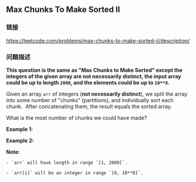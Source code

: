 ## Max Chunks To Make Sorted II  
### 链接  
https://leetcode.com/problems/max-chunks-to-make-sorted-ii/description/  
### 问题描述
**This question is the same as &quot;Max Chunks to Make Sorted&quot; except the integers of the given array are not necessarily distinct, the input array could be up to length `2000`, and the elements could be up to `10**8`.**

Given an array `arr` of integers (**not necessarily distinct**), we split the array into some number of &quot;chunks&quot; (partitions), and individually sort each chunk.&nbsp; After concatenating them,&nbsp;the result equals the sorted array.

What is the most number of chunks we could have made?

**Example 1:**

**Example 2:**

**Note:**

	- `arr` will have length in range `[1, 2000]`.
	- `arr[i]` will be an integer in range `[0, 10**8]`.

&nbsp;
